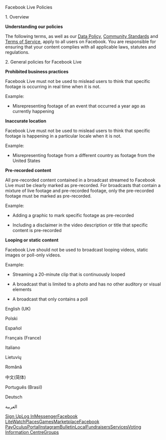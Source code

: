 Facebook Live Policies

1\. Overview

**Understanding our policies**

The following terms, as well as our [Data Policy](https://www.facebook.com/about/privacy/), [Community Standards](https://www.facebook.com/communitystandards/) and [Terms of Service](https://www.facebook.com/legal/terms), apply to all users on Facebook. You are responsible for ensuring that your content complies with all applicable laws, statutes and regulations.

2\. General policies for Facebook Live

**Prohibited business practices**

Facebook Live must not be used to mislead users to think that specific footage is occurring in real time when it is not.

Example:

*   Misrepresenting footage of an event that occurred a year ago as currently happening

**Inaccurate location**

Facebook Live must not be used to mislead users to think that specific footage is happening in a particular locale when it is not.

Example:

*   Misrepresenting footage from a different country as footage from the United States

**Pre-recorded content**

All pre-recorded content contained in a broadcast streamed to Facebook Live must be clearly marked as pre-recorded. For broadcasts that contain a mixture of live footage and pre-recorded footage, only the pre-recorded footage must be marked as pre-recorded.

Example:

*   Adding a graphic to mark specific footage as pre-recorded

*   Including a disclaimer in the video description or title that specific content is pre-recorded

**Looping or static content**

Facebook Live should not be used to broadcast looping videos, static images or poll-only videos.

Example:

*   Streaming a 20-minute clip that is continuously looped

*   A broadcast that is limited to a photo and has no other auditory or visual elements

*   A broadcast that only contains a poll

English (UK)

Polski

Español

Français (France)

Italiano

Lietuvių

Română

中文(简体)

Português (Brasil)

Deutsch

العربية

[Sign Up](https://www.facebook.com/reg/)[Log In](https://www.facebook.com/login/)[Messenger](https://l.facebook.com/l.php?u=https%3A%2F%2Fmessenger.com%2F&h=AT1RIghzes-gd8TYVQs-TvnCjYlYv0NGiXDa8tQADeL29tWeUzffAL59UwOfVuviaaJ-mLUPoSQeAl3B5QYKFpUNDmC7GjSrzm92yYUIkrmaNhSr_p77I3hVHJbrtwNhGR--bQ6ziF4kGVcNyDxNHAOJ4oZbm4v9mQcQ3g)[Facebook Lite](https://www.facebook.com/lite/)[Watch](https://en-gb.facebook.com/watch/)[Places](https://www.facebook.com/places/)[Games](https://www.facebook.com/games/)[Marketplace](https://www.facebook.com/marketplace/)[Facebook Pay](https://pay.facebook.com/)[Oculus](https://l.facebook.com/l.php?u=https%3A%2F%2Fwww.oculus.com%2F&h=AT1RIghzes-gd8TYVQs-TvnCjYlYv0NGiXDa8tQADeL29tWeUzffAL59UwOfVuviaaJ-mLUPoSQeAl3B5QYKFpUNDmC7GjSrzm92yYUIkrmaNhSr_p77I3hVHJbrtwNhGR--bQ6ziF4kGVcNyDxNHAOJ4oZbm4v9mQcQ3g)[Portal](https://portal.facebook.com/)[Instagram](https://l.facebook.com/l.php?u=https%3A%2F%2Fwww.instagram.com%2F&h=AT1RIghzes-gd8TYVQs-TvnCjYlYv0NGiXDa8tQADeL29tWeUzffAL59UwOfVuviaaJ-mLUPoSQeAl3B5QYKFpUNDmC7GjSrzm92yYUIkrmaNhSr_p77I3hVHJbrtwNhGR--bQ6ziF4kGVcNyDxNHAOJ4oZbm4v9mQcQ3g)[Bulletin](https://www.bulletin.com/)[Local](https://www.facebook.com/local/lists/245019872666104/)[Fundraisers](https://www.facebook.com/fundraisers/)[Services](https://www.facebook.com/biz/directory/)[Voting Information Centre](https://www.facebook.com/votinginformationcenter/?entry_point=c2l0ZQ%3D%3D)[Groups](https://www.facebook.com/groups/explore/)